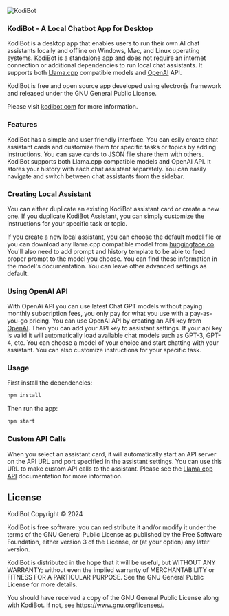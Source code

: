 ![KodiBot](https://kodibot.com/assets/images/screenshot-7789f673756b43b7bfb8af5c207600ec.png)

### KodiBot - A Local Chatbot App for Desktop

KodiBot is a desktop app that enables users to run their own AI chat assistants locally and offline on Windows, Mac, and Linux operating systems. KodiBot is a standalone app and does not require an internet connection or additional dependencies to run local chat assistants. It supports both [Llama.cpp](https://github.com/ggerganov/llama.cpp) compatible models and [OpenAI](https://openai.com/) API. 

KodiBot is free and open source app developed using electronjs framework and released under the GNU General Public License.

Please visit [kodibot.com](https://kodibot.com) for more information.

### Features

KodiBot has a simple and user friendly interface. You can esily create chat assistant cards and customize them for specific tasks or topics by adding instructions. You can save cards to JSON file share them with others. KodiBot supports both Llama.cpp compatible models and OpenAI API. It stores your history with each chat assistant separately. You can easily navigate and switch between chat assistants from the sidebar.

### Creating Local Assistant

You can either duplicate an existing KodiBot assistant card or create a new one. If you duplicate KodiBot Assistant, you can simply customize the instructions for your specific task or topic. 

If you create a new local assistant, you can choose the default model file or you can download any llama.cpp compatible model from [huggingface.co](https://huggingface.co). You'll also need to add prompt and history template to be able to feed proper prompt to the model you choose. You can find these information in the model's documentation. You can leave other advanced settings as default.

### Using OpenAI API

With OpenAi API you can use latest Chat GPT models without paying monthly subscription fees, you only pay for what you use with a pay-as-you-go pricing. You can use OpenAI API by creating an API key from [OpenAI](https://openai.com/). Then you can add your API key to assistant settings. If your api key is valid it will automatically load available chat models such as GPT-3, GPT-4, etc. You can choose a model of your choice and start chatting with your assistant. You can also customize instructions for your specific task. 

### Usage

First install the dependencies:

```bash
npm install
```

Then run the app:

```bash
npm start
```

### Custom API Calls

When you select an assistant card, it will automatically start an API server on the API URL and port specified in the assistant settings. You can use this URL to make custom API calls to the assistant. Please see the [Llama.cpp API](https://github.com/ggerganov/llama.cpp/tree/master/examples/server) documentation for more information.

## License

KodiBot Copyright © 2024

KodiBot is free software: you can redistribute it and/or modify
it under the terms of the GNU General Public License as published by
the Free Software Foundation, either version 3 of the License, or
(at your option) any later version.

KodiBot is distributed in the hope that it will be useful,
but WITHOUT ANY WARRANTY; without even the implied warranty of
MERCHANTABILITY or FITNESS FOR A PARTICULAR PURPOSE.  See the
GNU General Public License for more details.

You should have received a copy of the GNU General Public License
along with KodiBot. If not, see <https://www.gnu.org/licenses/>.